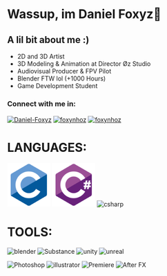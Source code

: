 <h1> Wassup, im Daniel Foxyz🦊<br> </h1> 
<p><h2> A lil bit about me :) </h2></p> 

- 2D and 3D Artist
- 3D Modeling & Animation at Director Øz Studio
- Audiovisual Producer & FPV Pilot
- Blender FTW lol (+1000 Hours)
- Game Development Student


<h3 align="left">Connect with me in:</h3>
  <p align="left">
    <a href="https://www.linkedin.com/in/daniel-foxyz-334720259/" target="blank"><img align="center" src="https://raw.githubusercontent.com/rahuldkjain/github-profile-readme-generator/master/src/images/icons/Social/linked-in-alt.svg" alt="Daniel-Foxyz" height="30" width="40" /></a>
    <a href="https://www.instagram.com/foxynhoz/" target="blank"><img align="center" src="https://raw.githubusercontent.com/rahuldkjain/github-profile-readme-generator/master/src/images/icons/Social/instagram.svg" alt="foxynhoz" height="40" width="40" /></a>
    <a href="t.me/foxynhoz/" ><img align="center" src="https://www.vectorlogo.zone/logos/telegram/telegram-icon.svg" alt="foxynhoz" height="40" width="40" /></a>

<div>
  <h1 >LANGUAGES:</h3>
    <p ><a target="_blank" rel="noreferrer"> <img src="https://raw.githubusercontent.com/devicons/devicon/master/icons/c/c-original.svg" alt="c" width="100" height="100"/> </a>
    <a  target="_blank" rel="noreferrer"> <img src="https://raw.githubusercontent.com/devicons/devicon/master/icons/csharp/csharp-original.svg" alt="csharp" width="100" height="100"/> </a>
    <a  target="_blank" rel="noreferrer"> <img src="https://img.icons8.com/?size=100&id=13441&format=png&color=000000" alt="csharp" width="100" height="100"/> </a> </p>
  <h1 ">TOOLS:</h3>
    <p > <a  target="_blank" rel="noreferrer"> <img src="https://www.vectorlogo.zone/logos/blender/blender-icon.svg" alt="blender" width="110" height="110"/> </a>    
    <a target="_blank" rel="noreferrer"> <img src="https://img.icons8.com/?size=100&id=pKrplEv3lofi&format=png&color=000000" alt="Substance" width="100" height="100"/> </a>
    <a  target="_blank" rel="noreferrer"> <img src="https://img.icons8.com/?size=100&id=55O6KKA9CyIA&format=png&color=000000" alt="unity" width="100" height="100"/> </a> 
    <a  target="_blank" rel="noreferrer"> <img src="https://img.icons8.com/?size=100&id=69503&format=png&color=000000" alt="unreal" width="100" height="100"/> </a> </p>
    <p > <a  target="_blank" rel="noreferrer"> <img src="https://img.icons8.com/?size=100&id=13677&format=png&color=000000" alt="Photoshop" width="100" height="100"/> </a>
    <a  target="_blank" rel="noreferrer"> <img src="https://img.icons8.com/?size=100&id=hksmgkMI669m&format=png&color=000000" alt="illustrator" width="100" height="100"/> </a>
    <a  target="_blank" rel="noreferrer"> <img src="https://img.icons8.com/?size=100&id=e57Y1CnsOasB&format=png&color=000000" alt="Premiere" width="100" height="100"/> </a>
    <a target="_blank" rel="noreferrer"> <img src="https://img.icons8.com/?size=100&id=108781&format=png&color=000000" alt="After FX" width="100" height="100"/> </a> </p>
  </div>

